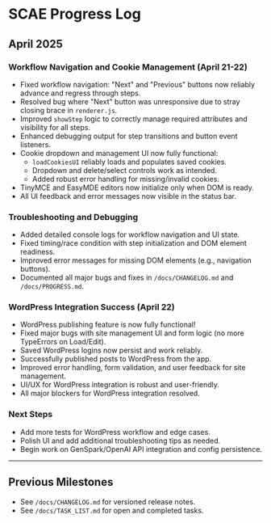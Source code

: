 # SCAE Progress Log

## April 2025

### Workflow Navigation and Cookie Management (April 21-22)
- Fixed workflow navigation: "Next" and "Previous" buttons now reliably advance and regress through steps.
- Resolved bug where "Next" button was unresponsive due to stray closing brace in `renderer.js`.
- Improved `showStep` logic to correctly manage required attributes and visibility for all steps.
- Enhanced debugging output for step transitions and button event listeners.
- Cookie dropdown and management UI now fully functional:
  - `loadCookiesUI` reliably loads and populates saved cookies.
  - Dropdown and delete/select controls work as intended.
  - Added robust error handling for missing/invalid cookies.
- TinyMCE and EasyMDE editors now initialize only when DOM is ready.
- All UI feedback and error messages now visible in the status bar.

### Troubleshooting and Debugging
- Added detailed console logs for workflow navigation and UI state.
- Fixed timing/race condition with step initialization and DOM element readiness.
- Improved error messages for missing DOM elements (e.g., navigation buttons).
- Documented all major bugs and fixes in `/docs/CHANGELOG.md` and `/docs/PROGRESS.md`.

### WordPress Integration Success (April 22)
- WordPress publishing feature is now fully functional!
- Fixed major bugs with site management UI and form logic (no more TypeErrors on Load/Edit).
- Saved WordPress logins now persist and work reliably.
- Successfully published posts to WordPress from the app.
- Improved error handling, form validation, and user feedback for site management.
- UI/UX for WordPress integration is robust and user-friendly.
- All major blockers for WordPress integration resolved.

### Next Steps
- Add more tests for WordPress workflow and edge cases.
- Polish UI and add additional troubleshooting tips as needed.
- Begin work on GenSpark/OpenAI API integration and config persistence.

---

## Previous Milestones
- See `/docs/CHANGELOG.md` for versioned release notes.
- See `/docs/TASK_LIST.md` for open and completed tasks.
